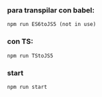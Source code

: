 ### para transpilar con babel:

```
npm run ES6toJS5 (not in use)

```

### con TS:

```
npm run TStoJS5

```

### start

```
npm run start

```
